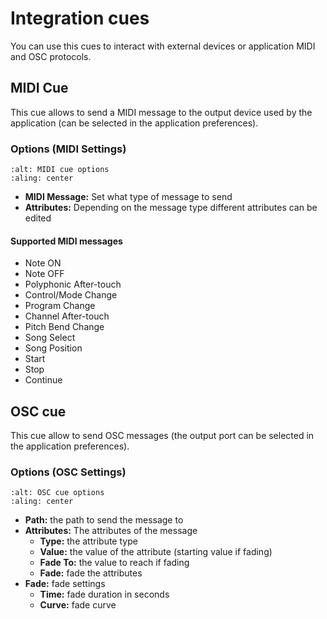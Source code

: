 # Integration cues

You can use this cues to interact with external devices or application MIDI and OSC protocols.

## MIDI Cue

This cue allows to send a MIDI message to the output device used by the application
(can be selected in the application preferences).

### Options (MIDI Settings)

```{image} ../_static/midi_cue_options.png
:alt: MIDI cue options
:aling: center
```

* **MIDI Message:** Set what type of message to send
* **Attributes:** Depending on the message type different attributes can be edited

#### Supported MIDI messages

* Note ON
* Note OFF
* Polyphonic After-touch
* Control/Mode Change
* Program Change
* Channel After-touch
* Pitch Bend Change
* Song Select
* Song Position
* Start
* Stop
* Continue

## OSC cue

This cue allow to send OSC messages (the output port can be selected in the application preferences).

### Options (OSC Settings)

```{image} ../_static/osc_cue_options.png
:alt: OSC cue options
:aling: center
```

* **Path:** the path to send the message to
* **Attributes:** The attributes of the message
  * **Type:** the attribute type
  * **Value:** the value of the attribute (starting value if fading)
  * **Fade To:** the value to reach if fading
  * **Fade:** fade the attributes
* **Fade:** fade settings
  * **Time:** fade duration in seconds
  * **Curve:** fade curve
